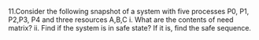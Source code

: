 11.Consider the following snapshot of a system with five processes P0, P1, P2,P3, P4 and three resources A,B,C
i. What are the contents of need matrix?
ii. Find if the system is in safe state? If it is, find the safe sequence.
